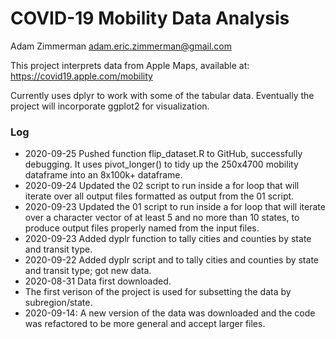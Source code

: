 # COVID-19 Mobility Data Analysis

Adam Zimmerman
adam.eric.zimmerman@gmail.com

This project interprets data from Apple Maps, available at:
https://covid19.apple.com/mobility

Currently uses dplyr to work with some of the tabular data. Eventually the project will incorporate ggplot2 for visualization.

### Log
* 2020-09-25 Pushed function flip_dataset.R to GitHub, successfully debugging. It uses pivot_longer() to tidy up the 250x4700 mobility dataframe into an 8x100k+ dataframe.
* 2020-09-24 Updated the 02 script to run inside a for loop that will iterate over all output files formatted as output from the 01 script. 
* 2020-09-23 Updated the 01 script to run inside a for loop that will iterate over a character vector of at least 5 and no more than 10 states, to produce output files properly named from the input files.
* 2020-09-23 Added dyplr function to tally cities and counties by state and transit type.
* 2020-09-22 Added dyplr script and to tally cities and counties by state and transit type; got new data.
* 2020-08-31 Data first downloaded.
 * The first verison of the project is used for subsetting the data by subregion/state.
* 2020-09-14: A new version of the data was downloaded and the code was refactored to be more general and accept larger files.
